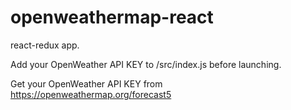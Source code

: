 # openweathermap-react
 
react-redux app.

Add your OpenWeather API KEY to /src/index.js before launching.

Get your OpenWeather API KEY from https://openweathermap.org/forecast5
